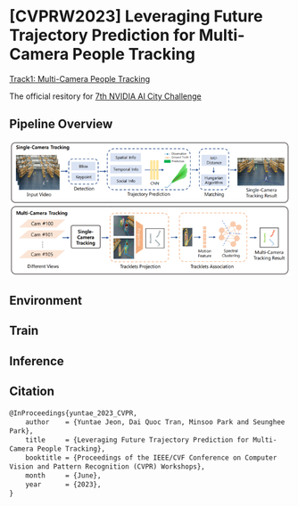 # [CVPRW2023] Leveraging Future Trajectory Prediction for Multi-Camera People Tracking

[Track1: Multi-Camera People Tracking](https://www.aicitychallenge.org/2023-challenge-tracks/)

The official resitory for [7th NVIDIA AI City Challenge](https://www.aicitychallenge.org/)

## Pipeline Overview

<p align="center"><img src="assets/overview.png"/></p>

## Environment

## Train

## Inference

## Citation
```
@InProceedings{yuntae_2023_CVPR,
    author    = {Yuntae Jeon, Dai Quoc Tran, Minsoo Park and Seunghee Park},
    title     = {Leveraging Future Trajectory Prediction for Multi-Camera People Tracking},
    booktitle = {Proceedings of the IEEE/CVF Conference on Computer Vision and Pattern Recognition (CVPR) Workshops},
    month     = {June},
    year      = {2023},
}
```
